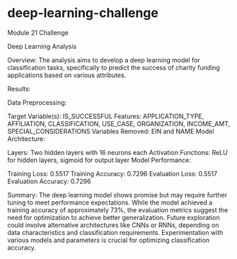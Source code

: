 # deep-learning-challenge
Module 21 Challenge


Deep Learning Analysis

Overview:
The analysis aims to develop a deep learning model for classification tasks, specifically to predict the success of charity funding applications based on various attributes.

Results:

Data Preprocessing:

Target Variable(s): IS_SUCCESSFUL
Features: APPLICATION_TYPE, AFFILIATION, CLASSIFICATION, USE_CASE, ORGANIZATION, INCOME_AMT, SPECIAL_CONSIDERATIONS
Variables Removed: EIN and NAME
Model Architecture:

Layers: Two hidden layers with 16 neurons each
Activation Functions: ReLU for hidden layers, sigmoid for output layer
Model Performance:

Training Loss: 0.5517
Training Accuracy: 0.7296
Evaluation Loss: 0.5517
Evaluation Accuracy: 0.7296

Summary:
The deep learning model shows promise but may require further tuning to meet performance expectations. While the model achieved a training accuracy of approximately 73%, the evaluation metrics suggest the need for optimization to achieve better generalization. Future exploration could involve alternative architectures like CNNs or RNNs, depending on data characteristics and classification requirements. Experimentation with various models and parameters is crucial for optimizing classification accuracy.